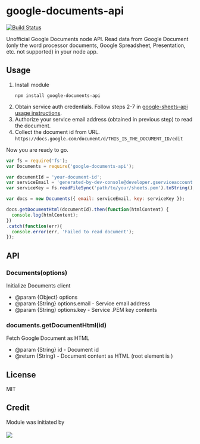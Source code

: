 # google-documents-api

[![Build Status](https://travis-ci.org/SC5/google-documents-api.svg?branch=master)](https://travis-ci.org/SC5/google-documents-api)

Unofficial Google Documents node API.  Read data from Google Document
(only the word processor documents, Google Spreadsheet, Presentation,
etc. not supported) in your node app.

## Usage

1. Install module
   ```shell
   npm install google-documents-api
   ```
2. Obtain service auth credentials.  Follow steps 2-7 in
   [google-sheets-api usage instructions](https://github.com/SC5/google-sheets-api#usage).
3. Authorize your service email address (obtained in previous step)
   to read the document.
4. Collect the document id from URL.
   `https://docs.google.com/document/d/THIS_IS_THE_DOCUMENT_ID/edit`

Now you are ready to go.

```javascript
var fs = require('fs');
var Documents = require('google-documents-api');

var documentId = 'your-document-id';
var serviceEmail = 'generated-by-dev-console@developer.gserviceaccount.com';
var serviceKey = fs.readFileSync('path/to/your/sheets.pem').toString();

var docs = new Documents({ email: serviceEmail, key: serviceKey });

docs.getDocumentHtml(documentId).then(function(htmlContent) {
  console.log(htmlContent);
})
.catch(function(err){
  console.error(err, 'Failed to read document');
});
```

## API

### Documents(options)

Initialize Documents client

* @param {Object} options
* @param {String} options.email - Service email address
* @param {String} options.key   - Service .PEM key contents

### documents.getDocumentHtml(id)

Fetch Google Document as HTML

* @param  {String} id - Document id
* @return {String}    - Document content as HTML (root element is <html>)

## License

MIT

## Credit

Module was initiated by

<a href="http://sc5.io">
  <img src="http://logo.sc5.io/78x33.png" style="padding: 4px 0;">
</a>
